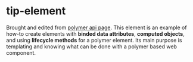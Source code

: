 tip-element
=========

Brought and edited from [polymer api page](https://www.polymer-project.org/docs/polymer/polymer.html). This element is an example of how-to create elements with **binded data attributes**, **computed objects**, and using **lifecycle methods** for a polymer element. Its main purpose is templating and knowing what can be done with a polymer based web component.
